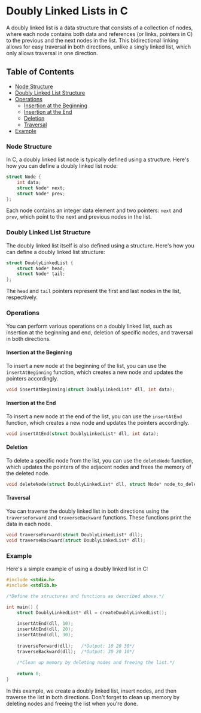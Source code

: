 # Doubly Linked Lists in C

A doubly linked list is a data structure that consists of a collection of nodes, where each node contains both data and references (or links, pointers in C) to the previous and the next nodes in the list. This bidirectional linking allows for easy traversal in both directions, unlike a singly linked list, which only allows traversal in one direction.

## Table of Contents
- [Node Structure](#node-structure)
- [Doubly Linked List Structure](#doubly-linked-list-structure)
- [Operations](#operations)
  - [Insertion at the Beginning](#insertion-at-the-beginning)
  - [Insertion at the End](#insertion-at-the-end)
  - [Deletion](#deletion)
  - [Traversal](#traversal)
- [Example](#example)

### Node Structure

In C, a doubly linked list node is typically defined using a structure. Here's how you can define a doubly linked list node:

```c
struct Node {
    int data;
    struct Node* next;
    struct Node* prev;
};
```

Each node contains an integer data element and two pointers: `next` and `prev`, which point to the next and previous nodes in the list.

### Doubly Linked List Structure

The doubly linked list itself is also defined using a structure. Here's how you can define a doubly linked list structure:

```c
struct DoublyLinkedList {
    struct Node* head;
    struct Node* tail;
};
```

The `head` and `tail` pointers represent the first and last nodes in the list, respectively.

### Operations

You can perform various operations on a doubly linked list, such as insertion at the beginning and end, deletion of specific nodes, and traversal in both directions.

#### Insertion at the Beginning

To insert a new node at the beginning of the list, you can use the `insertAtBeginning` function, which creates a new node and updates the pointers accordingly.

```c
void insertAtBeginning(struct DoublyLinkedList* dll, int data);
```

#### Insertion at the End

To insert a new node at the end of the list, you can use the `insertAtEnd` function, which creates a new node and updates the pointers accordingly.

```c
void insertAtEnd(struct DoublyLinkedList* dll, int data);
```

#### Deletion

To delete a specific node from the list, you can use the `deleteNode` function, which updates the pointers of the adjacent nodes and frees the memory of the deleted node.

```c
void deleteNode(struct DoublyLinkedList* dll, struct Node* node_to_delete);
```

#### Traversal

You can traverse the doubly linked list in both directions using the `traverseForward` and `traverseBackward` functions. These functions print the data in each node.

```c
void traverseForward(struct DoublyLinkedList* dll);
void traverseBackward(struct DoublyLinkedList* dll);
```

### Example

Here's a simple example of using a doubly linked list in C:

```c
#include <stdio.h>
#include <stdlib.h>

/*Define the structures and functions as described above.*/

int main() {
    struct DoublyLinkedList* dll = createDoublyLinkedList();
    
    insertAtEnd(dll, 10);
    insertAtEnd(dll, 20);
    insertAtEnd(dll, 30);
    
    traverseForward(dll);   /*Output: 10 20 30*/
    traverseBackward(dll);  /*Output: 30 20 10*/
    
    /*Clean up memory by deleting nodes and freeing the list.*/
    
    return 0;
}
```

In this example, we create a doubly linked list, insert nodes, and then traverse the list in both directions. Don't forget to clean up memory by deleting nodes and freeing the list when you're done.
